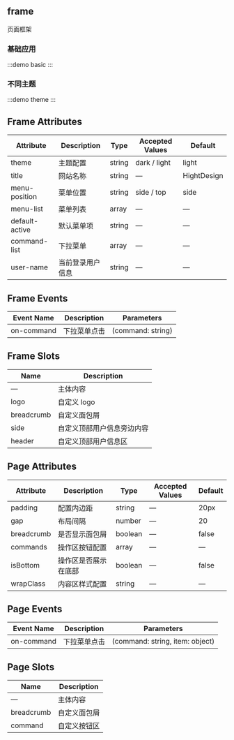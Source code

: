 ## frame

页面框架

### 基础应用

:::demo
basic
:::

### 不同主题

:::demo
theme
:::

## Frame Attributes

| Attribute      | Description      | Type   | Accepted Values | Default     |
| -------------- | ---------------- | ------ | --------------- | ----------- |
| theme          | 主题配置         | string | dark / light    | light       |
| title          | 网站名称         | string | —               | HightDesign |
| menu-position  | 菜单位置         | string | side / top      | side        |
| menu-list      | 菜单列表         | array  | —               | —           |
| default-active | 默认菜单项       | string | —               | —           |
| command-list   | 下拉菜单         | array  | —               | —           |
| user-name      | 当前登录用户信息 | string | —               | —           |

## Frame Events

| Event Name | Description  | Parameters        |
| ---------- | ------------ | ----------------- |
| on-command | 下拉菜单点击 | (command: string) |

## Frame Slots

| Name       | Description                |
| ---------- | -------------------------- |
| —          | 主体内容                   |
| logo       | 自定义 logo                |
| breadcrumb | 自定义面包屑               |
| side       | 自定义顶部用户信息旁边内容 |
| header     | 自定义顶部用户信息区       |

## Page Attributes

| Attribute  | Description          | Type    | Accepted Values | Default |
| ---------- | -------------------- | ------- | --------------- | ------- |
| padding    | 配置内边距           | string  | —               | 20px    |
| gap        | 布局间隔             | number  | —               | 20      |
| breadcrumb | 是否显示面包屑       | boolean | —               | false   |
| commands   | 操作区按钮配置       | array   | —               | —       |
| isBottom   | 操作区是否展示在底部 | boolean | —               | false   |
| wrapClass  | 内容区样式配置       | string  | —               | —       |

## Page Events

| Event Name | Description  | Parameters                      |
| ---------- | ------------ | ------------------------------- |
| on-command | 下拉菜单点击 | (command: string, item: object) |

## Page Slots

| Name       | Description  |
| ---------- | ------------ |
| —          | 主体内容     |
| breadcrumb | 自定义面包屑 |
| command    | 自定义按钮区 |
